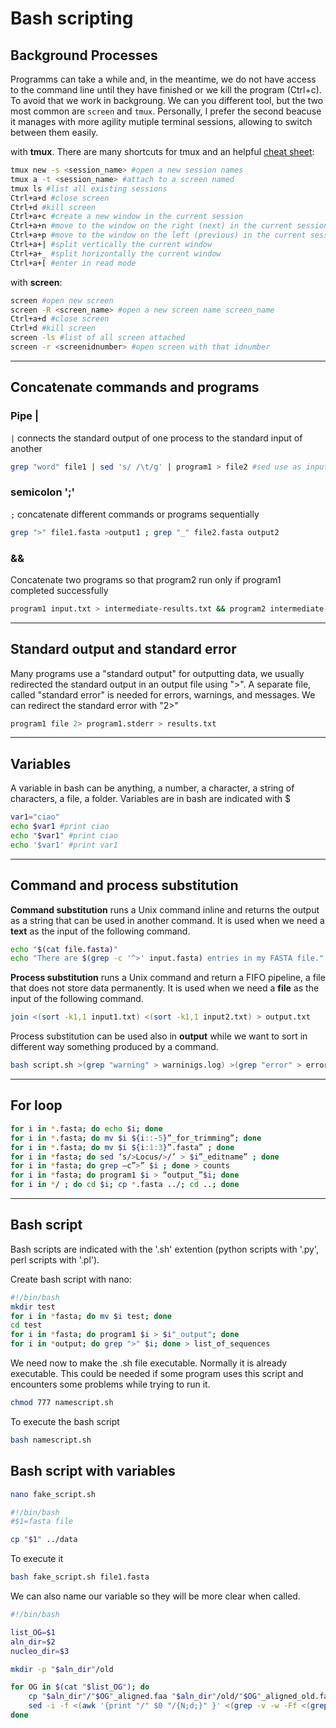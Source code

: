 # Bash scripting

## Background Processes

Programms can take a while and, in the meantime, we do not have access to the command line until they have finished or we kill the program (Ctrl+c). To avoid that we work in backgroung. We can you different tool, but the two most common are `screen` and `tmux`. Personally, I prefer the second beacuse it manages with more agility mutiple terminal sessions, allowing to switch between them easily.

with **tmux**. There are many shortcuts for tmux and an helpful [cheat sheet](https://tmuxcheatsheet.com/):

```bash
tmux new -s <session_name> #open a new session names
tmux a -t <session_name> #attach to a screen named
tmux ls #list all existing sessions
Ctrl+a+d #close screen
Ctrl+d #kill screen
Ctrl+a+c #create a new window in the current session
Ctrl+a+n #move to the window on the right (next) in the current session
Ctrl+a+p #move to the window on the left (previous) in the current session
Ctrl+a+| #split vertically the current window
Ctrl+a+_ #split horizontally the current window
Ctrl+a+[ #enter in read mode
```

with **screen**:

```bash
screen #open new screen
screen -R <screen_name> #open a new screen name screen_name
Ctrl+a+d #close screen
Ctrl+d #kill screen
screen -ls #list of all screen attached
screen -r <screenidnumber> #open screen with that idnumber 
```

---

## Concatenate commands and programs

### Pipe |

`|` connects the standard output of one process to the standard input of another

```bash
grep "word" file1 | sed 's/ /\t/g' | program1 > file2 #sed use as input the output of grep; when using pipe the "original" input has to be specified only in the first command
```

### semicolon ';'

`;` concatenate different commands or programs sequentially

```bash
grep ">" file1.fasta >output1 ; grep "_" file2.fasta output2
```

### &&

Concatenate two programs so that program2 run only if program1 completed successfully

```bash
program1 input.txt > intermediate-results.txt && program2 intermediate-results.txt > results.txt
```

---

## Standard output and standard error

Many programs use a "standard output" for outputting data, we usually redirected the standard output in an output file using ">". A separate file, called "standard error" is needed for errors, warnings, and messages. We can redirect the standard error with "2>"

```bash
program1 file 2> program1.stderr > results.txt
```

---

## Variables

A variable in bash can be anything, a number, a character, a string of characters, a file, a folder. Variables are in bash are indicated with $

```bash
var1="ciao"
echo $var1 #print ciao
echo "$var1" #print ciao
echo '$var1' #print var1
```

---

## Command and process substitution

**Command substitution** runs a Unix command inline and returns the output as a string that can be used in another command. It is used when we need a **text** as the input of the following command.

```bash
echo "$(cat file.fasta)"
echo "There are $(grep -c '^>' input.fasta) entries in my FASTA file." # show the string "There are 416 entries in my FASTA file."
```

**Process substitution** runs a Unix command and return a FIFO pipeline, a file that does not store data permanently. It is used when we need a **file** as the input of the following command.

```bash
join <(sort -k1,1 input1.txt) <(sort -k1,1 input2.txt) > output.txt
```

Process substitution can be used also in **output** while we want to sort in different way something produced by a command.

```bash
bash script.sh >(grep "warning" > warninigs.log) >(grep "error" > errors.log) > script.log
```

---

## For loop

```bash
for i in *.fasta; do echo $i; done
for i in *.fasta; do mv $i ${i::-5}”_for_trimming”; done
for i in *.fasta; do mv $i ${i:1:3}”.fasta” ; done
for i in *fasta; do sed ‘s/>Locus/>/’ > $i”_editname” ; done
for i in *fasta; do grep –c”>” $i ; done > counts
for i in *fasta; do program1 $i > “output_”$i; done
for i in */ ; do cd $i; cp *.fasta ../; cd ..; done
```

---

## Bash script

Bash scripts are indicated with the '.sh' extention (python scripts with '.py', perl scripts with '.pl').

Create bash script with nano:

```bash
#!/bin/bash
mkdir test
for i in *fasta; do mv $i test; done
cd test
for i in *fasta; do program1 $i > $i"_output"; done
for i in *output; do grep ">" $i; done > list_of_sequences
```

We need now to make the .sh file executable. Normally it is already executable. This could be needed if some program uses this script and encounters some problems while trying to run it.

```bash
chmod 777 namescript.sh
```

To execute the bash script

```bash
bash namescript.sh
```

## Bash script with variables

```bash
nano fake_script.sh
```

```bash
#!/bin/bash
#$1=fasta file

cp "$1" ../data
```

To execute it

```bash
bash fake_script.sh file1.fasta
```

We can also name our variable so they will be more clear when called.

```bash
#!/bin/bash

list_OG=$1
aln_dir=$2
nucleo_dir=$3

mkdir -p "$aln_dir"/old

for OG in $(cat "$list_OG"); do
    cp "$aln_dir"/"$OG"_aligned.faa "$aln_dir"/old/"$OG"_aligned_old.faa
    sed -i -f <(awk '{print "/" $0 "/{N;d;}" }' <(grep -v -w -Ff <(grep ">" "$nucleo_dir"/"$OG".fna) <(grep ">" "$aln_dir"/"$OG"_aligned.faa))) "$aln_dir"/"$OG"_aligned.faa
done
```
